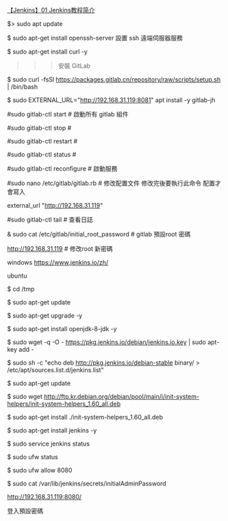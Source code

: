 
[【Jenkins】01 Jenkins教程简介](https://www.youtube.com/watch?v=q9QXhpo1B2s&list=PLmOn9nNkQxJH7_AY3ZDTWgD5FIodz1Loh&index=6)

$> sudo apt update

$ sudo apt-get install openssh-server  設置 ssh 遠端伺服器服務

$ sudo apt-get install curl -y


>>> 安裝 GitLab

$ sudo curl -fsSl https://packages.gitlab.cn/repository/raw/scripts/setup.sh | /bin/bash

$ sudo EXTERNAL_URL="http://192.168.31.119:8081" apt install -y gitlab-jh

#sudo gitlab-ctl start # 啟動所有 gitlab 組件

#sudo gitlab-ctl stop # 

#sudo gitlab-ctl restart # 

#sudo gitlab-ctl status # 

#sudo gitlab-ctl reconfigure #  啟動服務

#sudo nano /etc/gitlab/gitlab.rb # 修改配置文件 修改完後要執行此命令 配置才會寫入

external_url "http://192.168.31.119"

#sudo gitlab-ctl tail # 查看日誌

& sudo cat /etc/gitlab/initial_root_password # gitlab 預設root 密碼

http://192.168.31.119 # 修改root 新密碼


windows
https://www.jenkins.io/zh/

ubuntu

$ cd /tmp

$ sudo apt-get update

$ sudo apt-get upgrade -y

$ sudo apt-get install openjdk-8-jdk -y

$ sudo wget -q -O - https://pkg.jenkins.io/debian/jenkins.io.key | sudo apt-key add -

$ sudo sh -c "echo deb http://pkg.jenkins.io/debian-stable binary/ > /etc/apt/sources.list.d/jenkins.list"

$ sudo apt-get update

$ sudo wget http://ftp.kr.debian.org/debian/pool/main/i/init-system-helpers/init-system-helpers_1.60_all.deb

$ sudo apt-get install ./init-system-helpers_1.60_all.deb

$ sudo apt-get install jenkins -y

$ sudo service jenkins status

$ sudo ufw status

$ sudo ufw allow 8080

$ sudo cat /var/lib/jenkins/secrets/initialAdminPassword

http://192.168.31.119:8080/

登入預設密碼









